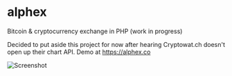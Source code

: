 # alphex
Bitcoin &amp; cryptocurrency exchange in PHP (work in progress)

Decided to put aside this project for now after hearing Cryptowat.ch doesn't open up their chart API. Demo at https://alphex.co

![Screenshot](http://i.imgur.com/0hoTG2P.png)
